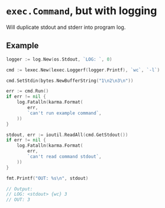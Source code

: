# `exec.Command`, but with logging

Will duplicate stdout and stderr into program log.

## Example

```go
logger := log.New(os.Stdout, `LOG: `, 0)

cmd := lexec.New(lexec.Loggerf(logger.Printf), `wc`, `-l`)

cmd.SetStdin(bytes.NewBufferString("1\n2\n3\n"))

err := cmd.Run()
if err != nil {
    log.Fatalln(karma.Format(
        err,
        `can't run example command`,
    ))
}

stdout, err := ioutil.ReadAll(cmd.GetStdout())
if err != nil {
    log.Fatalln(karma.Format(
        err,
        `can't read command stdout`,
    ))
}

fmt.Printf("OUT: %s\n", stdout)

// Output:
// LOG: <stdout> {wc} 3
// OUT: 3
```
